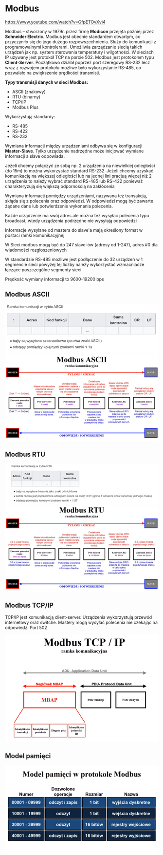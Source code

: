 # Modbus

https://www.youtube.com/watch?v=GfpETOvXvi4

Modbus – stworzony w 1979r. przez firmę **Modicon** przejęta później przez **Schneider Electric**. Modbus jest obecnie standardem otwartym, co przyczyniło się do jego dużego rozpowszechnienia. Służy do komunikacji z programowalnymi kontrolerami. Umożliwia zarządzanie siecią takich urządzeń jak np. system sterowania temperatury i wilgotności. W sieciach IP używany jest protokół TCP na porcie 502. Modbus jest protokołem typu **Client-Server**. Początkowo działał poprzez port szeregowy RS-232 lecz wraz z rozwojem protokołu możliwe było wykorzystanie RS-485, co pozwalało na zwiększenie prędkości transmisji.

**Typy transmisji danych w sieci Modbus:**

- ASCII (znakowy)
- RTU (binarny)
- TCP/IP
- Modbus Plus

Wykorzystują standardy:
- RS-485
- RS-422
- RS-232
  
Wymiana informacji między urządzeniami odbywa się w konfiguracji **Master-Slave**. Tylko urządzenie nadrzędne może inicjować wymiane informacji a slave odpowiada. 

Jeżeli chcemy połączyć ze sobą np. 2 urządzenia na niewielkiej odległości (do 15m) to można wykorzystać standard RS-232. Jeżeli chcemy uzyskać komunikację na większej odległości lub na jednej lini pracjuą więcej niż 2 urządzenia to należy wybrać standard RS-485 lub RS-422 ponieważ charakteryzują się większą odpornością na zakłócenia 

Wymiana informacji pomiędzy urządzeniami, nazywana też transakcją, skłąda się z polecenia oraz odpowiedzi. W odpowiedzi mogą być zawarte żądane dane lub potwierdzenie wykonania polecenia. 

Każde urządzenie ma swój adres ale można też wysyłać polecenia typu broadcast, wtedy urządzenia podrzędne nie wysyłają odpowiedzi

Informacje wysyłane od mastera do slave'a mają określony format w postaci ramki komunikacyjnej

W Sieci modbus mogą być do 247 slave-ów (adresy od 1-247), adres #0 dla wiadomości rozgłoszeniowych

W standardzie RS-485 możliwe jest podłączenie do 32 urządzeń w 1 segmencie sieci powyżej tej liczby należy wykorzystać wzmacniacze łączące poszczególne segmenty sieci

Prędkość wymiany informacji to 9600-19200 bps


## Modbus ASCII
![Alt text](image.png)
![Alt text](image-2.png)

## Modbus RTU
![Alt text](image-1.png)
![Alt text](image-3.png)

## Modbus TCP/IP
TCP/IP jest komunikacją client-server. Urządzenia wykorzystują przewód internetowy oraz switche. Mastery mogą wysyłać polecenia nie czekając na odpowiedź. Port 502

![Alt text](image-5.png)

## Model pamięci 
![Alt text](image-4.png)